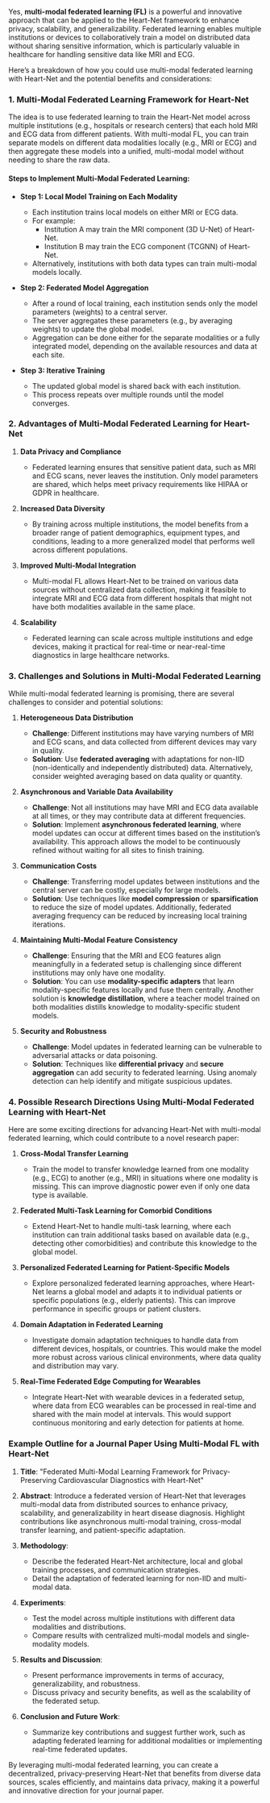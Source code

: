 Yes, **multi-modal federated learning (FL)** is a powerful and innovative approach that can be applied to the Heart-Net framework to enhance privacy, scalability, and generalizability. Federated learning enables multiple institutions or devices to collaboratively train a model on distributed data without sharing sensitive information, which is particularly valuable in healthcare for handling sensitive data like MRI and ECG.

Here’s a breakdown of how you could use multi-modal federated learning with Heart-Net and the potential benefits and considerations:

### 1. **Multi-Modal Federated Learning Framework for Heart-Net**

The idea is to use federated learning to train the Heart-Net model across multiple institutions (e.g., hospitals or research centers) that each hold MRI and ECG data from different patients. With multi-modal FL, you can train separate models on different data modalities locally (e.g., MRI or ECG) and then aggregate these models into a unified, multi-modal model without needing to share the raw data.

#### Steps to Implement Multi-Modal Federated Learning:

- **Step 1: Local Model Training on Each Modality**  
   - Each institution trains local models on either MRI or ECG data.
   - For example:
      - Institution A may train the MRI component (3D U-Net) of Heart-Net.
      - Institution B may train the ECG component (TCGNN) of Heart-Net.
   - Alternatively, institutions with both data types can train multi-modal models locally.

- **Step 2: Federated Model Aggregation**  
   - After a round of local training, each institution sends only the model parameters (weights) to a central server.
   - The server aggregates these parameters (e.g., by averaging weights) to update the global model.
   - Aggregation can be done either for the separate modalities or a fully integrated model, depending on the available resources and data at each site.

- **Step 3: Iterative Training**  
   - The updated global model is shared back with each institution.
   - This process repeats over multiple rounds until the model converges.

### 2. **Advantages of Multi-Modal Federated Learning for Heart-Net**

1. **Data Privacy and Compliance**  
   - Federated learning ensures that sensitive patient data, such as MRI and ECG scans, never leaves the institution. Only model parameters are shared, which helps meet privacy requirements like HIPAA or GDPR in healthcare.

2. **Increased Data Diversity**  
   - By training across multiple institutions, the model benefits from a broader range of patient demographics, equipment types, and conditions, leading to a more generalized model that performs well across different populations.

3. **Improved Multi-Modal Integration**  
   - Multi-modal FL allows Heart-Net to be trained on various data sources without centralized data collection, making it feasible to integrate MRI and ECG data from different hospitals that might not have both modalities available in the same place.

4. **Scalability**  
   - Federated learning can scale across multiple institutions and edge devices, making it practical for real-time or near-real-time diagnostics in large healthcare networks.

### 3. **Challenges and Solutions in Multi-Modal Federated Learning**

While multi-modal federated learning is promising, there are several challenges to consider and potential solutions:

1. **Heterogeneous Data Distribution**  
   - **Challenge**: Different institutions may have varying numbers of MRI and ECG scans, and data collected from different devices may vary in quality.
   - **Solution**: Use **federated averaging** with adaptations for non-IID (non-identically and independently distributed) data. Alternatively, consider weighted averaging based on data quality or quantity.

2. **Asynchronous and Variable Data Availability**  
   - **Challenge**: Not all institutions may have MRI and ECG data available at all times, or they may contribute data at different frequencies.
   - **Solution**: Implement **asynchronous federated learning**, where model updates can occur at different times based on the institution’s availability. This approach allows the model to be continuously refined without waiting for all sites to finish training.

3. **Communication Costs**  
   - **Challenge**: Transferring model updates between institutions and the central server can be costly, especially for large models.
   - **Solution**: Use techniques like **model compression** or **sparsification** to reduce the size of model updates. Additionally, federated averaging frequency can be reduced by increasing local training iterations.

4. **Maintaining Multi-Modal Feature Consistency**  
   - **Challenge**: Ensuring that the MRI and ECG features align meaningfully in a federated setup is challenging since different institutions may only have one modality.
   - **Solution**: You can use **modality-specific adapters** that learn modality-specific features locally and fuse them centrally. Another solution is **knowledge distillation**, where a teacher model trained on both modalities distills knowledge to modality-specific student models.

5. **Security and Robustness**  
   - **Challenge**: Model updates in federated learning can be vulnerable to adversarial attacks or data poisoning.
   - **Solution**: Techniques like **differential privacy** and **secure aggregation** can add security to federated learning. Using anomaly detection can help identify and mitigate suspicious updates.

### 4. **Possible Research Directions Using Multi-Modal Federated Learning with Heart-Net**

Here are some exciting directions for advancing Heart-Net with multi-modal federated learning, which could contribute to a novel research paper:

1. **Cross-Modal Transfer Learning**  
   - Train the model to transfer knowledge learned from one modality (e.g., ECG) to another (e.g., MRI) in situations where one modality is missing. This can improve diagnostic power even if only one data type is available.

2. **Federated Multi-Task Learning for Comorbid Conditions**  
   - Extend Heart-Net to handle multi-task learning, where each institution can train additional tasks based on available data (e.g., detecting other comorbidities) and contribute this knowledge to the global model.

3. **Personalized Federated Learning for Patient-Specific Models**  
   - Explore personalized federated learning approaches, where Heart-Net learns a global model and adapts it to individual patients or specific populations (e.g., elderly patients). This can improve performance in specific groups or patient clusters.

4. **Domain Adaptation in Federated Learning**  
   - Investigate domain adaptation techniques to handle data from different devices, hospitals, or countries. This would make the model more robust across various clinical environments, where data quality and distribution may vary.

5. **Real-Time Federated Edge Computing for Wearables**  
   - Integrate Heart-Net with wearable devices in a federated setup, where data from ECG wearables can be processed in real-time and shared with the main model at intervals. This would support continuous monitoring and early detection for patients at home.

### Example Outline for a Journal Paper Using Multi-Modal FL with Heart-Net

1. **Title**: "Federated Multi-Modal Learning Framework for Privacy-Preserving Cardiovascular Diagnostics with Heart-Net"
   
2. **Abstract**: Introduce a federated version of Heart-Net that leverages multi-modal data from distributed sources to enhance privacy, scalability, and generalizability in heart disease diagnosis. Highlight contributions like asynchronous multi-modal training, cross-modal transfer learning, and patient-specific adaptation.
   
3. **Methodology**:
   - Describe the federated Heart-Net architecture, local and global training processes, and communication strategies.
   - Detail the adaptation of federated learning for non-IID and multi-modal data.
   
4. **Experiments**:
   - Test the model across multiple institutions with different data modalities and distributions.
   - Compare results with centralized multi-modal models and single-modality models.
   
5. **Results and Discussion**:
   - Present performance improvements in terms of accuracy, generalizability, and robustness.
   - Discuss privacy and security benefits, as well as the scalability of the federated setup.
   
6. **Conclusion and Future Work**:
   - Summarize key contributions and suggest further work, such as adapting federated learning for additional modalities or implementing real-time federated updates.

By leveraging multi-modal federated learning, you can create a decentralized, privacy-preserving Heart-Net that benefits from diverse data sources, scales efficiently, and maintains data privacy, making it a powerful and innovative direction for your journal paper.
